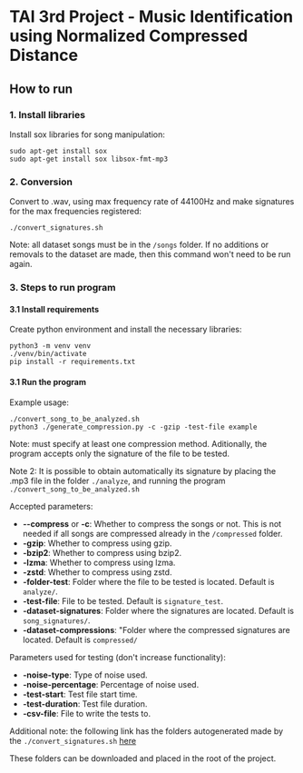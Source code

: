 # TAI 3rd Project - Music Identification using Normalized Compressed Distance

## How to run

### 1. Install libraries

Install sox libraries for song manipulation:

```
sudo apt-get install sox
sudo apt-get install sox libsox-fmt-mp3
```

### 2. Conversion

Convert to .wav, using max frequency rate of 44100Hz and make signatures for the max frequencies registered:

```./convert_signatures.sh```

Note: all dataset songs must be in the `/songs` folder. If no additions or removals to the dataset are made, then this command won't need to be run again.

### 3. Steps to run program

#### 3.1 Install requirements

Create python environment and install the necessary libraries:

```
python3 -m venv venv 
./venv/bin/activate
pip install -r requirements.txt
```

#### 3.1 Run the program

Example usage:

```
./convert_song_to_be_analyzed.sh
python3 ./generate_compression.py -c -gzip -test-file example
```

Note: must specify at least one compression method. Aditionally, the program accepts only the signature of the file to be tested. 

Note 2: It is possible to obtain automatically its signature by placing the .mp3 file in the folder `./analyze`, and running the program `./convert_song_to_be_analyzed.sh`

Accepted parameters:
 - **--compress** or **-c**: Whether to compress the songs or not. This is not needed if all songs are compressed already in the `/compressed` folder.
 - **-gzip**: Whether to compress using gzip.
 - **-bzip2**: Whether to compress using bzip2.
 - **-lzma**: Whether to compress using lzma.
 - **-zstd**: Whether to compress using zstd.
 - **-folder-test**: Folder where the file to be tested is located. Default is `analyze/`.
 - **-test-file**: File to be tested. Default is `signature_test`.
 - **-dataset-signatures**: Folder where the signatures are located. Default is `song_signatures/`.
 - **-dataset-compressions**: "Folder where the compressed signatures are located. Default is `compressed/`

 Parameters used for testing (don't increase functionality):
 - **-noise-type**: Type of noise used.
 - **-noise-percentage**: Percentage of noise used.
 - **-test-start**: Test file start time.
 - **-test-duration**: Test file duration.
 - **-csv-file**: File to write the tests to.

Additional note: the following link has the folders autogenerated made by the `./convert_signatures.sh` [here](https://drive.google.com/drive/folders/1TgDb9O-itkUrpzsTdklc8lZnRm4ofkaA?usp=sharing)

These folders can be downloaded and placed in the root of the project.